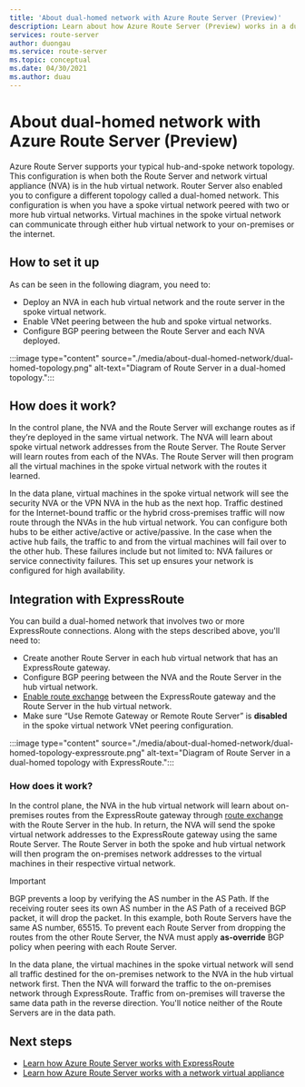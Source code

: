 ```yaml
---
title: 'About dual-homed network with Azure Route Server (Preview)'
description: Learn about how Azure Route Server (Preview) works in a dual-homed network.
services: route-server
author: duongau
ms.service: route-server
ms.topic: conceptual
ms.date: 04/30/2021
ms.author: duau
---
```


# About dual-homed network with Azure Route Server (Preview)

Azure Route Server supports your typical hub-and-spoke network topology. This configuration is when both the Route Server and network virtual appliance (NVA) is in the hub virtual network. Router Server also enabled you to configure a different topology called a dual-homed network. This configuration is when you have a spoke virtual network peered with two or more hub virtual networks. Virtual machines in the spoke virtual network can communicate through either hub virtual network to your on-premises or the internet.

## How to set it up

As can be seen in the following diagram, you need to:

* Deploy an NVA in each hub virtual network and the route server in the spoke virtual network.
* Enable VNet peering between the hub and spoke virtual networks.
* Configure BGP peering between the Route Server and each NVA deployed.

:::image type="content" source="./media/about-dual-homed-network/dual-homed-topology.png" alt-text="Diagram of Route Server in a dual-homed topology.":::

## How does it work?

In the control plane, the NVA and the Route Server will exchange routes as if they’re deployed in the same virtual network. The NVA will learn about spoke virtual network addresses from the Route Server. The Route Server will learn routes from each of the NVAs. The Route Server will then program all the virtual machines in the spoke virtual network with the routes it learned. 

In the data plane, virtual machines in the spoke virtual network will see the security NVA or the VPN NVA in the hub as the next hop. Traffic destined for the Internet-bound traffic or the hybrid cross-premises traffic will now route through the NVAs in the hub virtual network. You can configure both hubs to be either active/active or active/passive. In the case when the active hub fails, the traffic to and from the virtual machines will fail over to the other hub. These failures include but not limited to: NVA failures or service connectivity failures. This set up ensures your network is configured for high availability.

## Integration with ExpressRoute

You can build a dual-homed network that involves two or more ExpressRoute connections. Along with the steps described above, you'll need to:

* Create another Route Server in each hub virtual network that has an ExpressRoute gateway.
* Configure BGP peering between the NVA and the Route Server in the hub virtual network.
* [Enable route exchange](quickstart-configure-route-server-portal.md#configure-route-exchange) between the ExpressRoute gateway and the Route Server in the hub virtual network.
* Make sure “Use Remote Gateway or Remote Route Server” is **disabled** in the spoke virtual network VNet peering configuration.

:::image type="content" source="./media/about-dual-homed-network/dual-homed-topology-expressroute.png" alt-text="Diagram of Route Server in a dual-homed topology with ExpressRoute.":::

### How does it work?

In the control plane, the NVA in the hub virtual network will learn about on-premises routes from the ExpressRoute gateway through [route exchange](quickstart-configure-route-server-portal.md#configure-route-exchange) with the Route Server in the hub. In return, the NVA will send the spoke virtual network addresses to the ExpressRoute gateway using the same Route Server. The Route Server in both the spoke and hub virtual network will then program the on-premises network addresses to the virtual machines in their respective virtual network.

> [!IMPORTANT]
> BGP prevents a loop by verifying the AS number in the AS Path. If the receiving router sees its own AS number in the AS Path of a received BGP packet, it will drop the packet. In this example, both Route Servers have the same AS number, 65515. To prevent each Route Server from dropping the routes from the other Route Server, the NVA must apply **as-override** BGP policy when peering with each Route Server. 
>

In the data plane, the virtual machines in the spoke virtual network will send all traffic destined for the on-premises network to the NVA in the hub virtual network first. Then the NVA will forward the traffic to the on-premises network through ExpressRoute. Traffic from on-premises will traverse the same data path in the reverse direction. You'll notice neither of the Route Servers are in the data path.

## Next steps

* [Learn how Azure Route Server works with ExpressRoute](expressroute-vpn-support.md)
* [Learn how Azure Route Server works with a network virtual appliance](resource-manager-template-samples.md)

